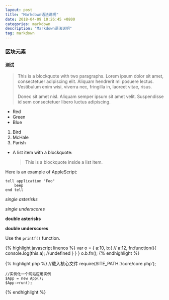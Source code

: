 ```yaml
---
layout: post
title: "Markdown语法说明"
date: 2018-04-09 10:26:45 +0800
categories: markdown
description: "Markdown语法说明"
tag: markdown
---
```


### 区块元素  

#### 测试 
> This is a blockquote with two paragraphs. Lorem ipsum dolor sit amet,
> consectetuer adipiscing elit. Aliquam hendrerit mi posuere lectus.
> Vestibulum enim wisi, viverra nec, fringilla in, laoreet vitae, risus.
> 
> Donec sit amet nisl. Aliquam semper ipsum sit amet velit. Suspendisse
> id sem consectetuer libero luctus adipiscing.

*   Red
*   Green
*   Blue

1.  Bird
2.  McHale
3.  Parish

*   A list item with a blockquote:

    > This is a blockquote
    > inside a list item.

Here is an example of AppleScript:

    tell application "Foo"
        beep
    end tell


*single asterisks*

_single underscores_

**double asterisks**

__double underscores__


Use the `printf()` function.


{% highlight javascript linenos %}
    var o = {
        a:10,
        b:{
            // a:12,
            fn:function(){
                console.log(this.a); //undefined
            }
        }
    }
    o.b.fn();
{% endhighlight %}

{% highlight php %}
    //载入核心文件
    require(SITE_PATH.'/core/core.php');

    //实例化一个网站应用实例
    $App = new App();
    $App->run();
{% endhighlight %}